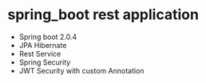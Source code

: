 # spring_boot rest application
 - Spring boot 2.0.4
 - JPA Hibernate
 - Rest Service
 - Spring Security
 - JWT Security with custom Annotation
